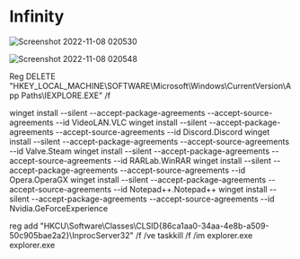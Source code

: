 # Infinity

![Screenshot 2022-11-08 020530](https://user-images.githubusercontent.com/74864221/200434442-fd79a788-8930-4f60-9917-17096adfceb6.png)


![Screenshot 2022-11-08 020548](https://user-images.githubusercontent.com/74864221/200434445-b8cbcee3-b673-4843-92d5-53046950fb2a.png)




Reg DELETE "HKEY_LOCAL_MACHINE\SOFTWARE\Microsoft\Windows\CurrentVersion\App Paths\IEXPLORE.EXE" /f

winget install --silent --accept-package-agreements --accept-source-agreements --id VideoLAN.VLC
winget install --silent --accept-package-agreements --accept-source-agreements --id Discord.Discord
winget install --silent --accept-package-agreements --accept-source-agreements --id Valve.Steam
winget install --silent --accept-package-agreements --accept-source-agreements --id RARLab.WinRAR
winget install --silent --accept-package-agreements --accept-source-agreements --id Opera.OperaGX
winget install --silent --accept-package-agreements --accept-source-agreements --id Notepad++.Notepad++
winget install --silent --accept-package-agreements --accept-source-agreements --id Nvidia.GeForceExperience

reg add "HKCU\Software\Classes\CLSID\{86ca1aa0-34aa-4e8b-a509-50c905bae2a2}\InprocServer32" /f /ve
taskkill /f /im explorer.exe
explorer.exe
